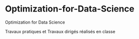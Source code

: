 # Optimization-for-Data-Science
Optimization for Data Science 

Travaux pratiques et Travaux dirigés réalisés en classe

